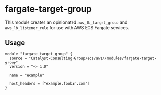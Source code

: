 # fargate-target-group

This module creates an opinionated `aws_lb_target_group` and `aws_lb_listener_rule` for use with AWS ECS Fargate services.

## Usage

```
module "fargate_target_group" {
  source = "Catalyst-Consulting-Group/ecs/aws//modules/fargate-target-group"
  version = "~> 1.0"

  name = "example"

  host_headers = ["example.foobar.com"]
}
```
